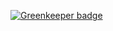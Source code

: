 

[![Greenkeeper badge](https://badges.greenkeeper.io/kn1cht/webpack-test.svg)](https://greenkeeper.io/)
